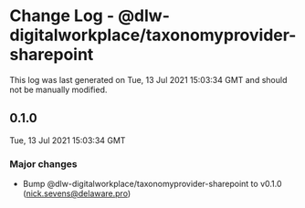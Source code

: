 # Change Log - @dlw-digitalworkplace/taxonomyprovider-sharepoint

This log was last generated on Tue, 13 Jul 2021 15:03:34 GMT and should not be manually modified.

<!-- Start content -->

## 0.1.0

Tue, 13 Jul 2021 15:03:34 GMT

### Major changes

- Bump @dlw-digitalworkplace/taxonomyprovider-sharepoint to v0.1.0 (nick.sevens@delaware.pro)
